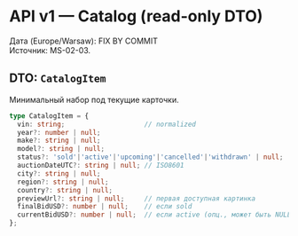 # API v1 — Catalog (read-only DTO)

Дата (Europe/Warsaw): FIX BY COMMIT  
Источник: MS-02-03.

## DTO: `CatalogItem`
Минимальный набор под текущие карточки.

```ts
type CatalogItem = {
  vin: string;                    // normalized
  year?: number | null;
  make?: string | null;
  model?: string | null;
  status?: 'sold'|'active'|'upcoming'|'cancelled'|'withdrawn' | null;
  auctionDateUTC?: string | null; // ISO8601
  city?: string | null;
  region?: string | null;
  country?: string | null;
  previewUrl?: string | null;     // первая доступная картинка
  finalBidUSD?: number | null;    // если sold
  currentBidUSD?: number | null;  // если active (опц., может быть NULL в v1)
};
```
